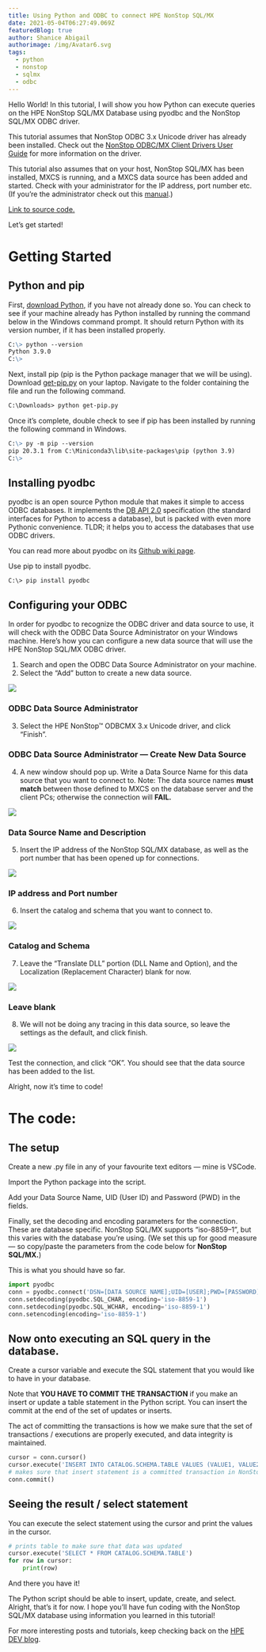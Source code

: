 ```yaml
---
title: Using Python and ODBC to connect HPE NonStop SQL/MX
date: 2021-05-04T06:27:49.069Z
featuredBlog: true
author: Shanice Abigail
authorimage: /img/Avatar6.svg
tags:
  - python
  - nonstop
  - sqlmx
  - odbc
---
```

Hello World! In this tutorial, I will show you how Python can execute queries on the HPE NonStop SQL/MX Database using pyodbc and the NonStop SQL/MX ODBC driver.

This tutorial assumes that NonStop ODBC 3.x Unicode driver has already been installed. Check out the [NonStop ODBC/MX Client Drivers User Guide](https://support.hpe.com/hpesc/public/docDisplay?docId=a00045523en_us&docLocale=en_US) for more information on the driver.

This tutorial also assumes that on your host, NonStop SQL/MX has been installed, MXCS is running, and a MXCS data source has been added and started. Check with your administrator for the IP address, port number etc. (If you’re the administrator check out this [manual](https://support.hpe.com/hpesc/public/docDisplay?docLocale=en_US&docId=emr_na-a00090054en_us).)

[Link to source code.](https://github.com/shaniceabigail/python-odbc-nonstop-sqlmx) [](https://github.com/shaniceabigail/python-odbc-nonstop-sqlmx)

Let’s get started!

# Getting Started

## Python and pip

First, [download Python,](https://www.python.org/downloads/) if you have not already done so. You can check to see if your machine already has Python installed by running the command below in the Windows command prompt. It should return Python with its version number, if it has been installed properly.

```markdown
C:\> python --version
Python 3.9.0
C:\>
```

Next, install pip (pip is the Python package manager that we will be using). Download [get-pip.py](https://bootstrap.pypa.io/get-pip.py) on your laptop. Navigate to the folder containing the file and run the following command.

```markdown
C:\Downloads> python get-pip.py
```

Once it’s complete, double check to see if pip has been installed by running the following command in Windows.

```markdown
C:\> py -m pip --version
pip 20.3.1 from C:\Miniconda3\lib\site-packages\pip (python 3.9)
C:\> 
```

## Installing pyodbc

pyodbc is an open source Python module that makes it simple to access ODBC databases. It implements the [DB API 2.0](https://www.python.org/dev/peps/pep-0249) specification (the standard interfaces for Python to access a database), but is packed with even more Pythonic convenience. TLDR; it helps you to access the databases that use ODBC drivers.

You can read more about pyodbc on its [Github wiki page](https://github.com/mkleehammer/pyodbc/wiki).

Use pip to install pyodbc.

```
C:\> pip install pyodbc
```

## Configuring your ODBC

In order for pyodbc to recognize the ODBC driver and data source to use, it will check with the ODBC Data Source Administrator on your Windows machine. Here’s how you can configure a new data source that will use the HPE NonStop SQL/MX ODBC driver.

1. Search and open the ODBC Data Source Administrator on your machine.
2. Select the “Add” button to create a new data source.

![](https://miro.medium.com/max/594/1*PWpQ3yfwfB08ITElY9IHRQ.png)

### ODBC Data Source Administrator

3. Select the HPE NonStop™  ODBCMX 3.x Unicode driver, and click “Finish”.

### ODBC Data Source Administrator — Create New Data Source

4. A new window should pop up. Write a Data Source Name for this data source that you want to connect to. Note: The data source names **must match** between those defined to MXCS on the database server and the client PCs; otherwise the connection will **FAIL.**

![](https://miro.medium.com/max/563/1*n48eArrYZ1moeC432v2gZg.png)

### Data Source Name and Description

5. Insert the IP address of the NonStop SQL/MX database, as well as the port number that has been opened up for connections.

![](https://miro.medium.com/max/564/1*4FWFtcvDezDej8zjf90jhg.png)

### IP address and Port number

6. Insert the catalog and schema that you want to connect to.

![](https://miro.medium.com/max/564/1*EPl5NDJsUHZJd6PI-U4eRA.png)

### Catalog and Schema

7. Leave the “Translate DLL” portion (DLL Name and Option), and the Localization (Replacement Character) blank for now.

![](https://miro.medium.com/max/564/1*7BZPU6fI38qaTcXR6IrIag.png)

### Leave blank

8. We will not be doing any tracing in this data source, so leave the settings as the default, and click finish.

![](https://miro.medium.com/max/564/1*DtYFoVsOh4fTpAHwG1n01w.png)

Test the connection, and click “OK”. You should see that the data source has been added to the list.

Alright, now it’s time to code!

# The code:

## The setup

Create a new .py file in any of your favourite text editors — mine is VSCode.

Import the Python package into the script.

Add your Data Source Name, UID (User ID) and Password (PWD) in the fields.

Finally, set the decoding and encoding parameters for the connection. These are database specific. NonStop SQL/MX supports “iso-8859–1”, but this varies with the database you’re using. (We set this up for good measure — so copy/paste the parameters from the code below for **NonStop SQL/MX.**)

This is what you should have so far.

```python
import pyodbc 
conn = pyodbc.connect('DSN=[DATA SOURCE NAME];UID=[USER];PWD=[PASSWORD]') 
conn.setdecoding(pyodbc.SQL_CHAR, encoding='iso-8859-1')
conn.setdecoding(pyodbc.SQL_WCHAR, encoding='iso-8859-1')
conn.setencoding(encoding='iso-8859-1') 
```

## Now onto executing an SQL query in the database.

Create a cursor variable and execute the SQL statement that you would like to have in your database.

Note that **YOU HAVE TO COMMIT THE TRANSACTION** if you make an insert or update a table statement in the Python script. You can insert the commit at the end of the set of updates or inserts.

The act of committing the transactions is how we make sure that the set of transactions / executions are properly executed, and data integrity is maintained.

```python
cursor = conn.cursor()
cursor.execute('INSERT INTO CATALOG.SCHEMA.TABLE VALUES (VALUE1, VALUE2)')
# makes sure that insert statement is a committed transaction in NonStop SQL/MX database
conn.commit() 
```

## Seeing the result / select statement

You can execute the select statement using the cursor and print the values in the cursor.

```python
# prints table to make sure that data was updated
cursor.execute('SELECT * FROM CATALOG.SCHEMA.TABLE')
for row in cursor:    
    print(row)
```

And there you have it!

The Python script should be able to insert, update, create, and select. Alright, that’s it for now. I hope you’ll have fun coding with the NonStop SQL/MX database using information you learned in this tutorial!

For more interesting posts and tutorials, keep checking back on the [HPE DEV blog](https://developer.hpe.com/blog).